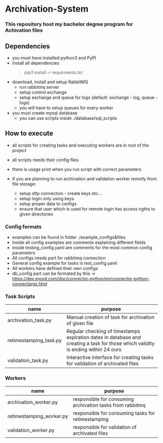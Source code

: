 
# Archivation-System

  

### This repository host my bachelor degree program for Achivation files


## Dependencies

* you must have installed python3 and PyPI
* install all dependencies 
	 > pip3 install -r requirments.txt
* download, install and setup RabbitMQ
	* run rabbitmq server
	* setup control exchange
	* setup exchange and queue for logs (default: exchange - log, queue - logs)
	* you will have to setup queues for every worker
* you must create mysql database
    * you can use scripts inside ./database/sql_scripts

  

## How to execute

* all scripts for creating tasks and executing workers are in root of the project
* all scripts needs their config files
* there is usage print when you run script with correct parameters


* if you are planning to run archivation and validation worker remotly from file storage:
    * setup sftp connection - create keys etc...
    * setup login only using keys
    * setup proper data to configs
    * ensure that user which is used for remote login has access rigths to given directories

### Config formats
* examples can be found in folder ./example_configs&files
* Inside all config examples are comments explaining different fields
* Inside testing_config.yaml are comments for the most common config parameters
* All configs needs part for rabbitmq connection
* General config example for tasks is test_config.yaml
* All workers have defined their own configs
* db_config part can be formated by this -> https://dev.mysql.com/doc/connector-python/en/connector-python-connectargs.html

### Task Scripts

| name | purpose |
|------- | -----| 
| archivation_task.py| Manual creation of task for archivation of given file
| retimestamping_task.py| Regular checking of timestamps expiration dates in database and creating a task for those which validity is ending within 24 ours 
| validation_task.py| Interactive interface for creating tasks for validation of archivated files



### Workers

| name | purpose |
|------- | -----| 
| archivation_worker.py | responsible for consuming archivation tasks from rabbitmq 
| retimestamping_worker.py| responsible for consuming tasks for retimestamping
| validation_worker.py| responsible for validation of archivated files 

